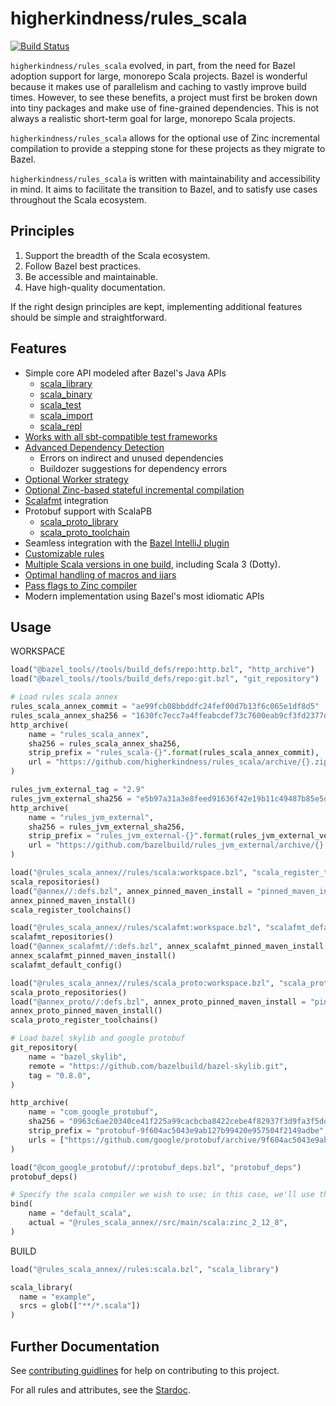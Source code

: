 # higherkindness/rules_scala

[![Build Status](https://api.travis-ci.org/higherkindness/rules_scala.svg?branch=master)](https://travis-ci.org/higherkindness/rules_scala)

`higherkindness/rules_scala` evolved, in part, from the need for Bazel adoption support for large, monorepo Scala projects.
Bazel is wonderful because it makes use of parallelism and caching to vastly improve build times. However, to see these benefits, a project must first be broken down into
tiny packages and make use of fine-grained dependencies. This is not always a realistic short-term goal for large, monorepo Scala projects.

`higherkindness/rules_scala` allows for the optional use of Zinc incremental compilation to provide a stepping stone for these projects as they migrate to Bazel.

`higherkindness/rules_scala` is written with maintainability and accessibility in mind. It aims to facilitate the transition to Bazel, and to satisfy use cases throughout the Scala ecosystem.

## Principles

1. Support the breadth of the Scala ecosystem.
2. Follow Bazel best practices.
3. Be accessible and maintainable.
4. Have high-quality documentation.

If the right design principles are kept, implementing additional features should be simple and straightforward.

## Features

* Simple core API modeled after Bazel's Java APIs
  * [scala_library](docs/stardoc/scala.md#scala_library)
  * [scala_binary](docs/stardoc/scala.md#scala_binary)
  * [scala_test](docs/stardoc/scala.md#scala_test)
  * [scala_import](docs/stardoc/scala.md#scala_import)
  * [scala_repl](docs/stardoc/scala.md#scala_repl)
* [Works with all sbt-compatible test frameworks](docs/scala.md#tests)
* [Advanced Dependency Detection](docs/scala.md#strict--unused-deps)
  * Errors on indirect and unused dependencies
  * Buildozer suggestions for dependency errors
* [Optional Worker strategy](docs/scala.md#workers)
* [Optional Zinc-based stateful incremental compilation](docs/stateful.md#stateful-compilation)
* [Scalafmt](docs/scalafmt.md#scalafmt) integration
* Protobuf support with ScalaPB
  * [scala_proto_library](docs/stardoc/scala_proto.md#scala_proto_library)
  * [scala_proto_toolchain](docs/stardoc/scala_proto.md#scala_proto_toolchain)
* Seamless integration with the [Bazel IntelliJ plugin](https://github.com/bazelbuild/intellij)
* [Customizable rules](docs/newdocs/phases.md#customizing-the-core-rules)
* [Multiple Scala versions in one build](docs/newdocs/scala_versions.md#specifying-the-scala-version-to-use), including Scala 3 (Dotty).
* [Optimal handling of macros and ijars](docs/newdocs/macros.md#macros-and-ijars)
* [Pass flags to Zinc compiler](docs/newdocs/zinc_flags.md)
* Modern implementation using Bazel's most idiomatic APIs

## Usage

WORKSPACE

```python
load("@bazel_tools//tools/build_defs/repo:http.bzl", "http_archive")
load("@bazel_tools//tools/build_defs/repo:git.bzl", "git_repository")

# Load rules scala annex
rules_scala_annex_commit = "ae99fcb08bbddfc24fef00d7b13f6c065e1df8d5"
rules_scala_annex_sha256 = "1630fc7ecc7a4ffeabcdef73c7600eab9cf3fd2377db1f69b8ce1927560211ff"
http_archive(
    name = "rules_scala_annex",
    sha256 = rules_scala_annex_sha256,
    strip_prefix = "rules_scala-{}".format(rules_scala_annex_commit),
    url = "https://github.com/higherkindness/rules_scala/archive/{}.zip".format(rules_scala_annex_commit),
)

rules_jvm_external_tag = "2.9"
rules_jvm_external_sha256 = "e5b97a31a3e8feed91636f42e19b11c49487b85e5de2f387c999ea14d77c7f45"
http_archive(
    name = "rules_jvm_external",
    sha256 = rules_jvm_external_sha256,
    strip_prefix = "rules_jvm_external-{}".format(rules_jvm_external_version),
    url = "https://github.com/bazelbuild/rules_jvm_external/archive/{}.zip".format(rules_jvm_external_version),
)

load("@rules_scala_annex//rules/scala:workspace.bzl", "scala_register_toolchains", "scala_repositories")
scala_repositories()
load("@annex//:defs.bzl", annex_pinned_maven_install = "pinned_maven_install")
annex_pinned_maven_install()
scala_register_toolchains()

load("@rules_scala_annex//rules/scalafmt:workspace.bzl", "scalafmt_default_config", "scalafmt_repositories")
scalafmt_repositories()
load("@annex_scalafmt//:defs.bzl", annex_scalafmt_pinned_maven_install = "pinned_maven_install")
annex_scalafmt_pinned_maven_install()
scalafmt_default_config()

load("@rules_scala_annex//rules/scala_proto:workspace.bzl", "scala_proto_register_toolchains", "scala_proto_repositories",)
scala_proto_repositories()
load("@annex_proto//:defs.bzl", annex_proto_pinned_maven_install = "pinned_maven_install")
annex_proto_pinned_maven_install()
scala_proto_register_toolchains()

# Load bazel skylib and google protobuf
git_repository(
    name = "bazel_skylib",
    remote = "https://github.com/bazelbuild/bazel-skylib.git",
    tag = "0.8.0",
)

http_archive(
    name = "com_google_protobuf",
    sha256 = "0963c6ae20340ce41f225a99cacbcba8422cebe4f82937f3d9fa3f5dd7ae7342",
    strip_prefix = "protobuf-9f604ac5043e9ab127b99420e957504f2149adbe",
    urls = ["https://github.com/google/protobuf/archive/9f604ac5043e9ab127b99420e957504f2149adbe.zip"],
)

load("@com_google_protobuf//:protobuf_deps.bzl", "protobuf_deps")
protobuf_deps()

# Specify the scala compiler we wish to use; in this case, we'll use the default one specified in rules_scala_annex
bind(
    name = "default_scala",
    actual = "@rules_scala_annex//src/main/scala:zinc_2_12_8",
)
```

BUILD

```python
load("@rules_scala_annex//rules:scala.bzl", "scala_library")

scala_library(
  name = "example",
  srcs = glob(["**/*.scala"])
)
```

## Further Documentation

See [contributing guidlines](CONTRIBUTING.md) for help on contributing to this project.

For all rules and attributes, see the [Stardoc](docs/stardoc).
